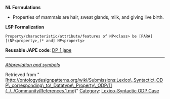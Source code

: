 __NL Formulations__



* Properties of mammals are hair, sweat glands, milk, and giving live birth.


  

__LSP Formalization__




```
Property/characteristic/attribute/features of NP<class> be [PARA] [(NP<property>,)* and] NP<property>

```

__Reusable JAPE code__: [DP\_1.jape](../../images/e/ef/DP_1.jape "DP 1.jape")





---


_[Abbreviation and symbols](../../Community/LSPSymbols.md "Community:LSPSymbols")_





Retrieved from "[http://ontologydesignpatterns.org/wiki/Submissions:Lexico\_Syntactic\_ODP\_corresponding\_to\_Datatype\_Property\_ODP/1](../../Community/References.1.md)"
 [Category](http://ontologydesignpatterns.org/wiki/Special:Categories "Special:Categories"): [Lexico-Syntactic ODP Case](../../Category/Lexico-Syntactic_ODP_Case.md "Category:Lexico-Syntactic ODP Case")
